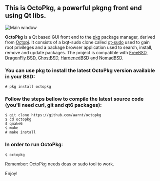 ## This is OctoPkg, a powerful pkgng front end using Qt libs.

![Main window](https://raw.githubusercontent.com/aarnt/octopkg/master/octopkg-mainwindow.png)

**OctoPkg** is a Qt based GUI front end to the [pkg](https://wiki.freebsd.org/pkg) package manager, derived from [Octopi](http://tintaescura.com/projects/octopi).
It consists of a lxqt-sudo clone called [qt-sudo](https://github.com/aarnt/qt-sudo/) used to gain root privileges and a package browser application used
to search, install, remove and update packages.
The project is compatible with [FreeBSD](https://www.freebsd.org/), [DragonFly BSD](https://www.dragonflybsd.org/), [GhostBSD](https://ghostbsd.org/), [HardenedBSD](https://hardenedbsd.org/) and [NomadBSD](https://nomadbsd.org/).

### You can use pkg to install the latest OctoPkg version available in your BSD:

```
# pkg install octopkg
```

### Follow the steps bellow to compile the latest source code (you'll need curl, git and qt6 packages):

```
$ git clone https://github.com/aarnt/octopkg
$ cd octopkg
$ qmake6
$ make
# make install
```

### In order to run OctoPkg:

```
$ octopkg
```

Remember: OctoPkg needs doas or sudo tool to work.


Enjoy!
